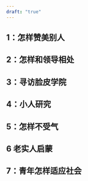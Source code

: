 ```yaml
---
draft: "true"
---
```



## 1：怎样赞美别人

## 2：怎样和领导相处

## 3：寻访脸皮学院

## 4：小人研究

## 5：怎样不受气

## 6 老实人启蒙
## 7：青年怎样适应社会


